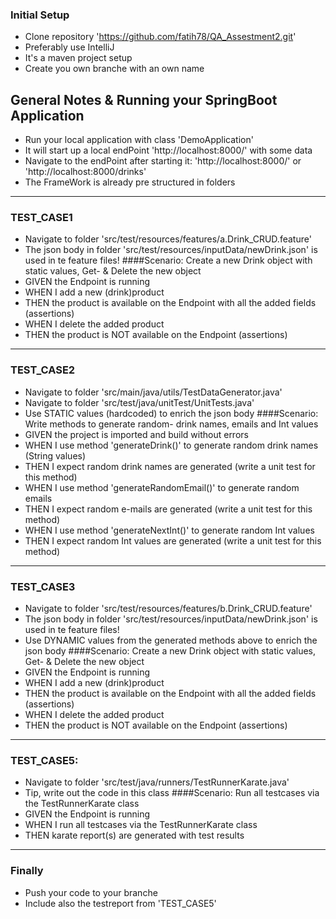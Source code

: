### Initial Setup
* Clone repository 'https://github.com/fatih78/QA_Assestment2.git'
* Preferably use IntelliJ
* It's a maven project setup
* Create you own branche with an own name


## General Notes & Running your SpringBoot Application
* Run your local application with class 'DemoApplication'
* It will start up a local endPoint 'http://localhost:8000/' with some data
* Navigate to the endPoint after starting it: 'http://localhost:8000/' or 'http://localhost:8000/drinks'
* The FrameWork is already pre structured in folders

------------------------------------------------------------------------------------------------------------------------
### TEST_CASE1
* Navigate to folder 'src/test/resources/features/a.Drink_CRUD.feature'
* The json body in folder 'src/test/resources/inputData/newDrink.json' is used in te feature files!
####Scenario: Create a new Drink object with static values, Get- & Delete the new object
* GIVEN the Endpoint is running
* WHEN I add a new (drink)product
* THEN the product is available on the Endpoint with all the added fields (assertions)
* WHEN I delete the added product
* THEN the product is NOT available on the Endpoint (assertions)

------------------------------------------------------------------------------------------------------------------------
### TEST_CASE2
* Navigate to folder 'src/main/java/utils/TestDataGenerator.java'
* Navigate to folder 'src/test/java/unitTest/UnitTests.java'
* Use STATIC values (hardcoded) to enrich the json body
####Scenario: Write methods to generate random- drink names, emails and Int values
* GIVEN the project is imported and build without errors
* WHEN I use method 'generateDrink()' to generate random drink names (String values)
* THEN I expect random drink names are generated (write a unit test for this method)
* WHEN I use method 'generateRandomEmail()' to generate random emails
* THEN I expect random e-mails are generated (write a unit test for this method)
* WHEN I use method 'generateNextInt()' to generate random Int values
* THEN I expect random Int values are generated (write a unit test for this method)

------------------------------------------------------------------------------------------------------------------------
### TEST_CASE3
* Navigate to folder 'src/test/resources/features/b.Drink_CRUD.feature'
* The json body in folder 'src/test/resources/inputData/newDrink.json' is used in te feature files!
* Use DYNAMIC values from the generated methods above to enrich the json body
####Scenario: Create a new Drink object with static values, Get- & Delete the new object 
* GIVEN the Endpoint is running
* WHEN I add a new (drink)product
* THEN the product is available on the Endpoint with all the added fields (assertions)
* WHEN I delete the added product
* THEN the product is NOT available on the Endpoint (assertions)

------------------------------------------------------------------------------------------------------------------------
### TEST_CASE5:
* Navigate to folder 'src/test/java/runners/TestRunnerKarate.java'
* Tip, write out the code in this class
####Scenario: Run all testcases via the TestRunnerKarate class
* GIVEN the Endpoint is running
* WHEN I run all testcases via the TestRunnerKarate class
* THEN karate report(s) are generated with test results


------------------------------------------------------------------------------------------------------------------------
### Finally
* Push your code to your branche
* Include also the testreport from 'TEST_CASE5'



